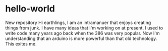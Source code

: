 # hello-world
New repository
Hi earthlings, I am an intramanuer that enjoys creating things from junk. I have many ideas that I'm working on at present. I used to write code many years ago back when the 386 was very popular. Now I'm understanding that an arduino is more powerful than that old technology. This exites me.
